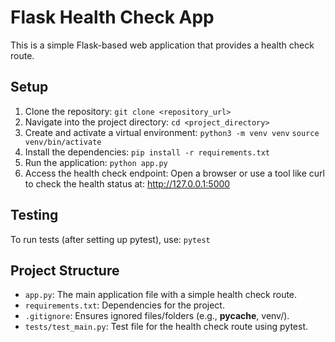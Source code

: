 # Flask Health Check App

This is a simple Flask-based web application that provides a health check route.

## Setup

1. Clone the repository:
   `git clone <repository_url>`
2. Navigate into the project directory:
    `cd <project_directory>`
3. Create and activate a virtual environment:
    `python3 -m venv venv`
    `source venv/bin/activate`
4. Install the dependencies:
    `pip install -r requirements.txt`
5. Run the application:
    `python app.py`
6. Access the health check endpoint:
    Open a browser or use a tool like curl to check the health status at:
    http://127.0.0.1:5000
    

## Testing
To run tests (after setting up pytest), use:
    `pytest`

## Project Structure
- `app.py`: The main application file with a simple health check route.
- `requirements.txt`: Dependencies for the project.
- `.gitignore`: Ensures ignored files/folders (e.g., __pycache__, venv/).
- `tests/test_main.py`: Test file for the health check route using pytest.